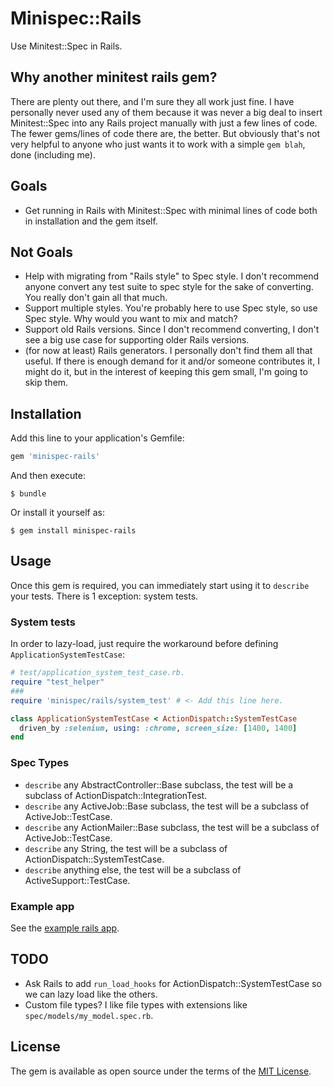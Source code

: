 # Minispec::Rails

Use Minitest::Spec in Rails.

## Why another minitest rails gem?

There are plenty out there, and I'm sure they all work just fine.
I have personally never used any of them because it was never a big deal to insert Minitest::Spec into any Rails project manually with just a few lines of code.
The fewer gems/lines of code there are, the better.
But obviously that's not very helpful to anyone who just wants it to work with a simple `gem blah`, done (including me).

## Goals

* Get running in Rails with Minitest::Spec with minimal lines of code both in installation and the gem itself.

## Not Goals

* Help with migrating from "Rails style" to Spec style. I don't recommend anyone convert any test suite to spec style for the sake of converting. You really don't gain all that much.
* Support multiple styles. You're probably here to use Spec style, so use Spec style. Why would you want to mix and match?
* Support old Rails versions. Since I don't recommend converting, I don't see a big use case for supporting older Rails versions.
* (for now at least) Rails generators. I personally don't find them all that useful. If there is enough demand for it and/or someone contributes it, I might do it, but in the interest of keeping this gem small, I'm going to skip them.

## Installation

Add this line to your application's Gemfile:

```ruby
gem 'minispec-rails'
```

And then execute:

    $ bundle

Or install it yourself as:

    $ gem install minispec-rails

## Usage

Once this gem is required, you can immediately start using it to `describe` your tests.
There is 1 exception: system tests.

### System tests

In order to lazy-load, just require the workaround before defining `ApplicationSystemTestCase`:

```ruby
# test/application_system_test_case.rb.
require "test_helper"
### 
require 'minispec/rails/system_test' # <- Add this line here.

class ApplicationSystemTestCase < ActionDispatch::SystemTestCase
  driven_by :selenium, using: :chrome, screen_size: [1400, 1400]
end
```

### Spec Types

* `describe` any AbstractController::Base subclass, the test will be a subclass of ActionDispatch::IntegrationTest.
* `describe` any ActiveJob::Base subclass, the test will be a subclass of ActiveJob::TestCase.
* `describe` any ActionMailer::Base subclass, the test will be a subclass of ActiveJob::TestCase.
* `describe` any String, the test will be a subclass of ActionDispatch::SystemTestCase.
* `describe` anything else, the test will be a subclass of ActiveSupport::TestCase.

### Example app

See the [example rails app](https://github.com/ordinaryzelig/minispec-rails-example).

## TODO

* Ask Rails to add `run_load_hooks` for ActionDispatch::SystemTestCase so we can lazy load like the others.
* Custom file types? I like file types with extensions like `spec/models/my_model.spec.rb`.

## License

The gem is available as open source under the terms of the [MIT License](http://opensource.org/licenses/MIT).
